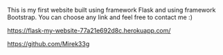 This is my first website built using framework Flask and using framework Bootstrap.
You can choose any link and feel free to contact me :)

https://flask-my-website-77a21e692d8c.herokuapp.com/

https://github.com/Mirek33g